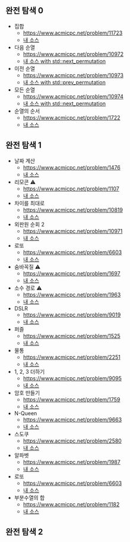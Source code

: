 ## 완전 탐색 0
- 집합
	- https://www.acmicpc.net/problem/11723
	- [내 소스](https://github.com/HelloWoori/AlgorithmStudyWithBaekjoon/blob/master/ExhaustiveSearch/Set.cpp)
- 다음 순열
	- https://www.acmicpc.net/problem/10972
	- [내 소스 with std::next_permutation](https://github.com/HelloWoori/AlgorithmStudyWithBaekjoon/blob/master/ExhaustiveSearch/NextPermutation.cpp)
- 이전 순열
	- https://www.acmicpc.net/problem/10973
	- [내 소스 with std::prev_permutation](https://github.com/HelloWoori/AlgorithmStudyWithBaekjoon/blob/master/ExhaustiveSearch/PrevPermutation.cpp)
- 모든 순열
	- https://www.acmicpc.net/problem/10974
	- [내 소스 with std::next_permutation](https://github.com/HelloWoori/AlgorithmStudyWithBaekjoon/blob/master/ExhaustiveSearch/AllPermutation.cpp)
- 순열의 순서
	- https://www.acmicpc.net/problem/1722
	- [내 소스](https://github.com/HelloWoori/AlgorithmStudyWithBaekjoon/blob/master/ExhaustiveSearch/SequenceOfPermutation.cpp)

## 완전 탐색 1
- 날짜 계산
	- https://www.acmicpc.net/problem/1476
	- [내 소스](https://github.com/HelloWoori/AlgorithmStudyWithBaekjoon/blob/master/ExhaustiveSearch/CalcDate.cpp)
- 리모콘 ⚠️
	- https://www.acmicpc.net/problem/1107
	- [내 소스](https://github.com/HelloWoori/AlgorithmStudyWithBaekjoon/blob/master/ExhaustiveSearch/RemoteControl.cpp)
- 차이를 최대로
	- https://www.acmicpc.net/problem/10819
	- [내 소스](https://github.com/HelloWoori/AlgorithmStudyWithBaekjoon/blob/master/ExhaustiveSearch/MaximumDifference.cpp)
- 외판원 순회 2
	- https://www.acmicpc.net/problem/10971
	- [내 소스](https://github.com/HelloWoori/AlgorithmStudyWithBaekjoon/blob/master/ExhaustiveSearch/TravelingSalesmanProblem2.cpp)
- 로또
	- https://www.acmicpc.net/problem/6603
	- [내 소스](https://github.com/HelloWoori/AlgorithmStudyWithBaekjoon/blob/master/ExhaustiveSearch/Lotto.cpp)
- 숨바꼭질 ⚠️
	- https://www.acmicpc.net/problem/1697
	- [내 소스](https://github.com/HelloWoori/AlgorithmStudyWithBaekjoon/blob/master/ExhaustiveSearch/HideAndSeek.cpp)
- 소수 경로 ⚠️
	- https://www.acmicpc.net/problem/1963
	- [내 소스](https://github.com/HelloWoori/AlgorithmStudyWithBaekjoon/blob/master/ExhaustiveSearch/PrimePath.cpp)
- DSLR
	- https://www.acmicpc.net/problem/9019
	- [내 소스](https://github.com/HelloWoori/AlgorithmStudyWithBaekjoon/blob/master/ExhaustiveSearch/DSLR.cpp)
- 퍼즐
	- https://www.acmicpc.net/problem/1525
	- [내 소스](https://github.com/HelloWoori/AlgorithmStudyWithBaekjoon/blob/master/ExhaustiveSearch/Puzzle.cpp)
- 물통
	- https://www.acmicpc.net/problem/2251
	- [내 소스](https://github.com/HelloWoori/AlgorithmStudyWithBaekjoon/blob/master/ExhaustiveSearch/Bucket.cpp)
- 1, 2, 3 더하기
	- https://www.acmicpc.net/problem/9095
	- [내 소스](https://github.com/HelloWoori/AlgorithmStudyWithBaekjoon/blob/master/ExhaustiveSearch/PlusOneTwoThree.cpp)
- 암호 만들기
	- https://www.acmicpc.net/problem/1759
	- [내 소스](https://github.com/HelloWoori/AlgorithmStudyWithBaekjoon/blob/master/ExhaustiveSearch/MakePassword.cpp)
- N-Queen
	- https://www.acmicpc.net/problem/9663
	- [내 소스](https://github.com/HelloWoori/AlgorithmStudyWithBaekjoon/blob/master/ExhaustiveSearch/NQueen.cpp)
- 스도쿠
	- https://www.acmicpc.net/problem/2580
	- [내 소스](https://github.com/HelloWoori/AlgorithmStudyWithBaekjoon/blob/master/ExhaustiveSearch/Sudoku.cpp)
- 알파벳
	- https://www.acmicpc.net/problem/1987
	- [내 소스](https://github.com/HelloWoori/AlgorithmStudyWithBaekjoon/blob/master/ExhaustiveSearch/Alphabet.cpp)	
- 로또
	- https://www.acmicpc.net/problem/6603
	- [내 소스](https://github.com/HelloWoori/AlgorithmStudyWithBaekjoon/blob/master/ExhaustiveSearch/Lotto2.cpp)
- 부분수열의 합
	- https://www.acmicpc.net/problem/1182
	- [내 소스](https://github.com/HelloWoori/AlgorithmStudyWithBaekjoon/blob/master/ExhaustiveSearch/Subsequence.cpp)
## 완전 탐색 2